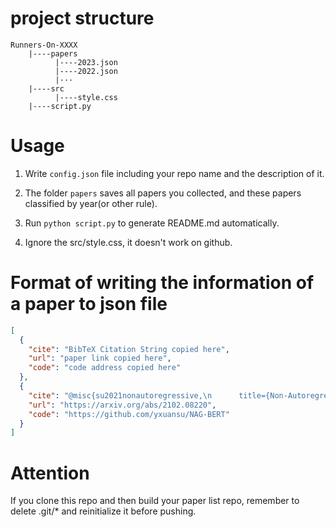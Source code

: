# project structure
```text
Runners-On-XXXX
    |----papers
          |----2023.json
          |----2022.json
          |···
    |----src
          |----style.css
    |----script.py  
```

# Usage
1. Write `config.json` file including your repo name and the description of it.

2. The folder `papers` saves all papers you collected, and these papers classified by year(or other rule).

3. Run ```python script.py``` to generate README.md automatically.

4. Ignore the src/style.css, it doesn't work on github.

# Format of writing the information of a paper to json file
```json
[
  {
    "cite": "BibTeX Citation String copied here",
    "url": "paper link copied here",
    "code": "code address copied here"
  },
  {
    "cite": "@misc{su2021nonautoregressive,\n      title={Non-Autoregressive Text Generation with Pre-trained Language Models}, \n      author={Yixuan Su and Deng Cai and Yan Wang and David Vandyke and Simon Baker and Piji Li and Nigel Collier},\n      year={2021},\n      eprint={2102.08220},\n      archivePrefix={arXiv},\n      primaryClass={cs.CL}\n}",
    "url": "https://arxiv.org/abs/2102.08220",
    "code": "https://github.com/yxuansu/NAG-BERT"
  }
]
```

# Attention
If you clone this repo and then build your paper list repo, remember to delete .git/* and reinitialize it before pushing.
